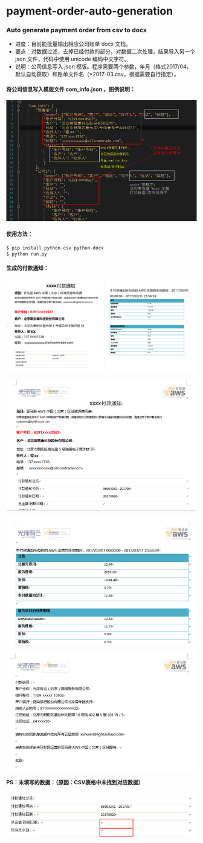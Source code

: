 # payment-order-auto-generation
### Auto generate payment order from csv to docx

 - 进度：目前能批量输出相应公司账单 docx 文档。
 - 要点：对数据过滤，去掉已经付款的部分，对数据二次处理，结果导入另一个 json 文件，代码中使用 unicode 编码中文字符。
 - 说明：公司信息写入 json 模版。程序需要两个参数，年月（格式2017/04，默认自动获取）和账单文件名（*2017-03.csv，根据需要自行指定）。

#### 将公司信息写入模版文件 com_info.json ，图例说明：

![image](https://github.com/mengyetxz/payment-order-auto-generation/blob/master/screenshots/com_info_json.png)

#### 使用方法：
```shell
$ pip install python-csv python-docx
$ python run.py
```

#### 生成的付款通知：

![image](https://github.com/mengyetxz/payment-order-auto-generation/blob/master/screenshots/overview_1.png)

![image](https://github.com/mengyetxz/payment-order-auto-generation/blob/master/screenshots/overview_2.png)

![image](https://github.com/mengyetxz/payment-order-auto-generation/blob/master/screenshots/overview_3.png)

![image](https://github.com/mengyetxz/payment-order-auto-generation/blob/master/screenshots/overview_4.png)


#### PS：未填写的数据：（原因：CSV表格中未找到对应数据）
![image](https://github.com/mengyetxz/payment-order-auto-generation/blob/master/screenshots/none.png)


